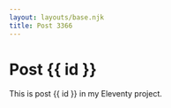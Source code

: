 ```yaml
---
layout: layouts/base.njk
title: Post 3366
---
```


# Post {{ id }}

This is post {{ id }} in my Eleventy project.
